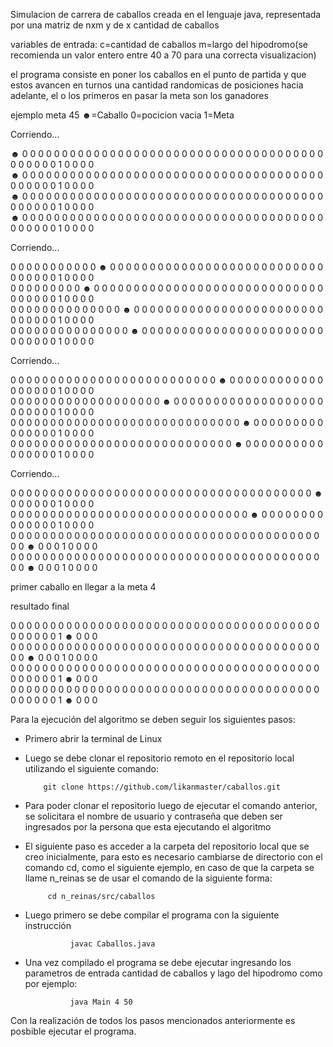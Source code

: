 Simulacion de carrera de caballos creada en el lenguaje java, representada por una matriz de nxm
y de x cantidad de caballos 

variables de entrada:
c=cantidad de caballos
m=largo del hipodromo(se recomienda un valor entero entre 40 a 70 para una correcta visualizacion)

el programa consiste en poner los caballos en el punto de partida y que estos avancen en turnos una cantidad randomicas de posiciones hacia adelante, el o los primeros en pasar la meta son los ganadores

ejemplo 
meta 45
☻=Caballo  0=pocicion vacia  1=Meta 

Corriendo... 

☻ 0 0 0 0 0 0 0 0 0 0 0 0 0 0 0 0 0 0 0 0 0 0 0 0 0 0 0 0 0 0 0 0 0 0 0 0 0 0 0 0 0 0 0 0 1 0 0 0 0  
☻ 0 0 0 0 0 0 0 0 0 0 0 0 0 0 0 0 0 0 0 0 0 0 0 0 0 0 0 0 0 0 0 0 0 0 0 0 0 0 0 0 0 0 0 0 1 0 0 0 0  
☻ 0 0 0 0 0 0 0 0 0 0 0 0 0 0 0 0 0 0 0 0 0 0 0 0 0 0 0 0 0 0 0 0 0 0 0 0 0 0 0 0 0 0 0 0 1 0 0 0 0  
☻ 0 0 0 0 0 0 0 0 0 0 0 0 0 0 0 0 0 0 0 0 0 0 0 0 0 0 0 0 0 0 0 0 0 0 0 0 0 0 0 0 0 0 0 0 1 0 0 0 0  

Corriendo... 

0 0 0 0 0 0 0 0 0 0 0 ☻ 0 0 0 0 0 0 0 0 0 0 0 0 0 0 0 0 0 0 0 0 0 0 0 0 0 0 0 0 0 0 0 0 0 1 0 0 0 0  
0 0 0 0 0 0 0 0 0 ☻ 0 0 0 0 0 0 0 0 0 0 0 0 0 0 0 0 0 0 0 0 0 0 0 0 0 0 0 0 0 0 0 0 0 0 0 1 0 0 0 0  
0 0 0 0 0 0 0 0 0 0 0 0 0 0 ☻ 0 0 0 0 0 0 0 0 0 0 0 0 0 0 0 0 0 0 0 0 0 0 0 0 0 0 0 0 0 0 1 0 0 0 0  
0 0 0 0 0 0 0 0 0 0 0 0 0 0 0 ☻ 0 0 0 0 0 0 0 0 0 0 0 0 0 0 0 0 0 0 0 0 0 0 0 0 0 0 0 0 0 1 0 0 0 0 

Corriendo... 

0 0 0 0 0 0 0 0 0 0 0 0 0 0 0 0 0 0 0 0 0 0 0 0 0 0 ☻ 0 0 0 0 0 0 0 0 0 0 0 0 0 0 0 0 0 0 1 0 0 0 0  
0 0 0 0 0 0 0 0 0 0 0 0 0 0 0 0 0 0 0 ☻ 0 0 0 0 0 0 0 0 0 0 0 0 0 0 0 0 0 0 0 0 0 0 0 0 0 1 0 0 0 0  
0 0 0 0 0 0 0 0 0 0 0 0 0 0 0 0 0 0 0 0 0 0 0 0 0 0 0 0 0 ☻ 0 0 0 0 0 0 0 0 0 0 0 0 0 0 0 1 0 0 0 0  
0 0 0 0 0 0 0 0 0 0 0 0 0 0 0 0 0 0 0 0 0 0 0 0 0 0 0 0 ☻ 0 0 0 0 0 0 0 0 0 0 0 0 0 0 0 0 1 0 0 0 0  

Corriendo... 

0 0 0 0 0 0 0 0 0 0 0 0 0 0 0 0 0 0 0 0 0 0 0 0 0 0 0 0 0 0 0 0 0 0 0 0 0 0 ☻ 0 0 0 0 0 0 1 0 0 0 0  
0 0 0 0 0 0 0 0 0 0 0 0 0 0 0 0 0 0 0 0 0 0 0 0 0 0 0 0 0 0 ☻ 0 0 0 0 0 0 0 0 0 0 0 0 0 0 1 0 0 0 0  
0 0 0 0 0 0 0 0 0 0 0 0 0 0 0 0 0 0 0 0 0 0 0 0 0 0 0 0 0 0 0 0 0 0 0 0 0 0 0 0 0 ☻ 0 0 0 1 0 0 0 0  
0 0 0 0 0 0 0 0 0 0 0 0 0 0 0 0 0 0 0 0 0 0 0 0 0 0 0 0 0 0 0 0 0 0 0 0 0 0 0 0 0 ☻ 0 0 0 1 0 0 0 0  

 primer caballo en llegar a la meta 4
 
resultado final  

0 0 0 0 0 0 0 0 0 0 0 0 0 0 0 0 0 0 0 0 0 0 0 0 0 0 0 0 0 0 0 0 0 0 0 0 0 0 0 0 0 0 0 0 0 1 ☻ 0 0 0  
0 0 0 0 0 0 0 0 0 0 0 0 0 0 0 0 0 0 0 0 0 0 0 0 0 0 0 0 0 0 0 0 0 0 0 0 0 0 0 0 0 ☻ 0 0 0 1 0 0 0 0  
0 0 0 0 0 0 0 0 0 0 0 0 0 0 0 0 0 0 0 0 0 0 0 0 0 0 0 0 0 0 0 0 0 0 0 0 0 0 0 0 0 0 0 0 0 1 ☻ 0 0 0  
0 0 0 0 0 0 0 0 0 0 0 0 0 0 0 0 0 0 0 0 0 0 0 0 0 0 0 0 0 0 0 0 0 0 0 0 0 0 0 0 0 0 0 0 0 1 ☻ 0 0 0

Para la ejecución del algoritmo se deben seguir los siguientes pasos:

- Primero abrir la terminal de Linux

- Luego se debe clonar el repositorio remoto en el repositorio local utilizando el siguiente comando:
 
          git clone https://github.com/likanmaster/caballos.git

- Para poder clonar el repositorio luego de ejecutar el comando anterior, se solicitara el nombre de usuario y contraseña que deben ser ingresados por la persona que esta ejecutando el algoritmo
 
- El siguiente paso es acceder a la carpeta del repositorio local que se creo inicialmente, para esto es necesario cambiarse de directorio con el comando cd, como el siguiente ejemplo, en caso de que la carpeta se llame n_reinas se de usar el comando de la siguiente forma:
 
           cd n_reinas/src/caballos

- Luego primero se debe compilar el programa con la siguiente instrucción

                javac Caballos.java
               
- Una vez compilado el programa se debe ejecutar ingresando los parametros de entrada cantidad de caballos y lago del hipodromo como por ejemplo:

                java Main 4 50

Con la realización de todos los pasos mencionados anteriormente es posbible ejecutar el programa.
